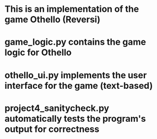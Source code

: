 # This is an implementation of the game Othello (Reversi)
# game_logic.py contains the game logic for Othello
# othello_ui.py implements the user interface for the game (text-based)
# project4_sanitycheck.py automatically tests the program's output for correctness

